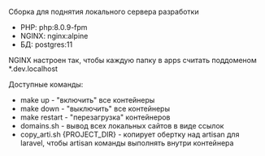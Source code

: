 Сборка для поднятия локального сервера разработки

* PHP: php:8.0.9-fpm
* NGINX: nginx:alpine
* БД: postgres:11


NGINX настроен так, чтобы каждую папку в apps считать поддоменом *.dev.localhost

Доступные команды:
* make up - "включить" все контейнеры
* make down - "выключить" все контейнеры
* make restart - "перезагрузка" контейнеров
* domains.sh - вывод всех локальных сайтов в виде ссылок
* copy_arti.sh {PROJECT_DIR} - копирует обертку над artisan для laravel, чтобы artisan команды выполнять внутри контейнера
